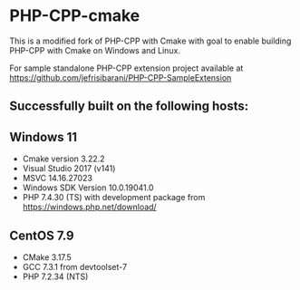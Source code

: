 PHP-CPP-cmake
=============
This is a modified fork of PHP-CPP with Cmake with goal to enable
building PHP-CPP with Cmake on Windows and Linux.

For sample standalone PHP-CPP extension project available at
https://github.com/jefrisibarani/PHP-CPP-SampleExtension


## Successfully built on the following hosts:

##  Windows 11
- Cmake version 3.22.2
- Visual Studio 2017 (v141)
- MSVC 14.16.27023
- Windows SDK Version 10.0.19041.0
- PHP 7.4.30 (TS) with development package from https://windows.php.net/download/

## CentOS 7.9
- CMake 3.17.5
- GCC 7.3.1 from  devtoolset-7
- PHP 7.2.34 (NTS)